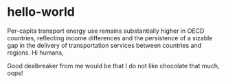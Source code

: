 # hello-world
Per-capita transport energy use remains substantially higher in OECD countries, reflecting income differences and the persistence of a sizable gap in the delivery of transportation services between countries and regions. 
Hi humans,

Good dealbreaker from me would be that I do not like chocolate that much, oops!
